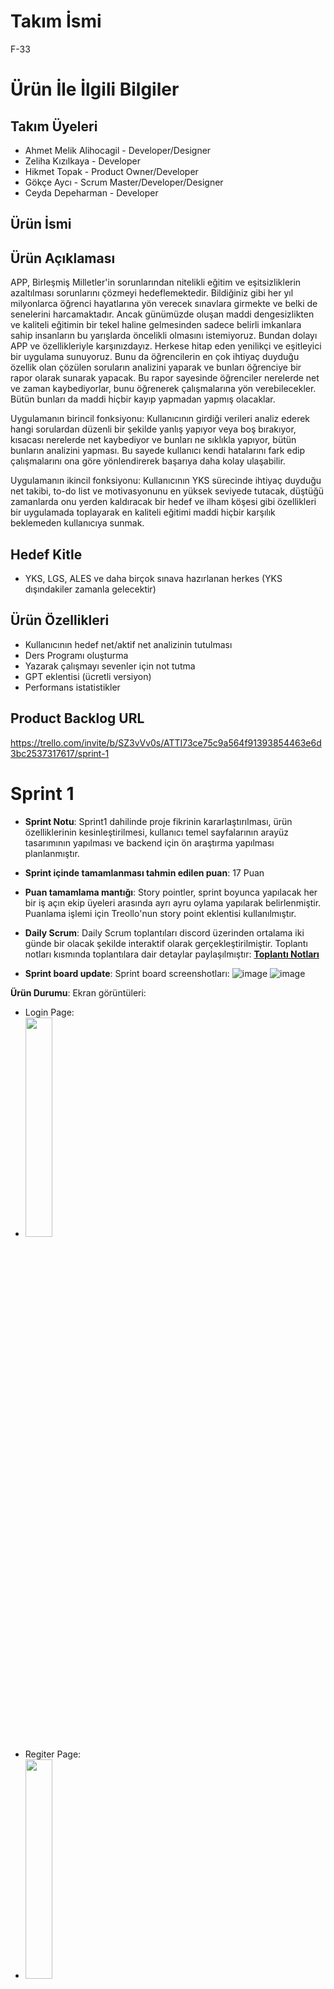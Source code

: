 # **Takım İsmi**
F-33
# Ürün İle İlgili Bilgiler

## Takım Üyeleri
- Ahmet Melik Alihocagil - Developer/Designer
- Zeliha Kızılkaya - Developer
- Hikmet Topak - Product Owner/Developer
- Gökçe Aycı - Scrum Master/Developer/Designer
- Ceyda Depeharman - Developer

## Ürün İsmi

## Ürün Açıklaması
 APP, Birleşmiş Milletler'in sorunlarından nitelikli eğitim ve eşitsizliklerin azaltılması sorunlarını çözmeyi hedeflemektedir. Bildiğiniz gibi her yıl milyonlarca öğrenci hayatlarına yön verecek sınavlara girmekte ve belki de senelerini harcamaktadır. Ancak günümüzde oluşan maddi dengesizlikten ve kaliteli eğitimin bir tekel haline gelmesinden sadece belirli imkanlara sahip insanların bu yarışlarda öncelikli olmasını istemiyoruz. Bundan dolayı APP ve özellikleriyle karşınızdayız. Herkese hitap eden yenilikçi ve eşitleyici bir uygulama sunuyoruz. Bunu da öğrencilerin en çok ihtiyaç duyduğu özellik olan çözülen soruların analizini yaparak ve bunları öğrenciye bir rapor olarak sunarak yapacak. Bu rapor sayesinde öğrenciler nerelerde net ve zaman kaybediyorlar, bunu öğrenerek çalışmalarına yön verebilecekler. Bütün bunları da maddi hiçbir kayıp yapmadan yapmış olacaklar.

Uygulamanın birincil fonksiyonu: Kullanıcının girdiği verileri analiz ederek hangi sorulardan düzenli bir şekilde yanlış yapıyor veya boş bırakıyor, kısacası nerelerde net kaybediyor ve bunları ne sıklıkla yapıyor, bütün bunların analizini yapması. Bu sayede kullanıcı kendi hatalarını fark edip çalışmalarını ona göre yönlendirerek başarıya daha kolay ulaşabilir.

Uygulamanın ikincil fonksiyonu: Kullanıcının YKS sürecinde ihtiyaç duyduğu net takibi, to-do list ve motivasyonunu en yüksek seviyede tutacak, düştüğü zamanlarda onu yerden kaldıracak bir hedef ve ilham köşesi gibi özellikleri bir uygulamada toplayarak en kaliteli eğitimi maddi hiçbir karşılık beklemeden kullanıcıya sunmak.

## Hedef Kitle
- YKS, LGS, ALES ve daha birçok sınava hazırlanan herkes
(YKS dışındakiler zamanla gelecektir)

## Ürün Özellikleri
- Kullanıcının hedef net/aktif net analizinin tutulması
- Ders Programı oluşturma
- Yazarak çalışmayı sevenler için not tutma
- GPT eklentisi (ücretli versiyon)
- Performans istatistikler

## Product Backlog URL
https://trello.com/invite/b/SZ3vVv0s/ATTI73ce75c9a564f91393854463e6d3bc2537317617/sprint-1
# Sprint 1
- **Sprint Notu**: Sprint1 dahilinde proje fikrinin kararlaştırılması, ürün özelliklerinin kesinleştirilmesi, kullanıcı temel sayfalarının arayüz tasarımının yapılması ve backend için ön araştırma yapılması planlanmıştır.
  
- **Sprint içinde tamamlanması tahmin edilen puan**: 17 Puan

- **Puan tamamlama mantığı**: Story pointler, sprint boyunca yapılacak her bir iş açın ekip üyeleri arasında ayrı ayru oylama yapılarak belirlenmiştir. Puanlama işlemi için Treollo'nun story point eklentisi kullanılmıştır.
  
- **Daily Scrum**: Daily Scrum toplantıları discord üzerinden ortalama iki günde bir olacak şekilde interaktif olarak gerçekleştirilmiştir. Toplantı notları kısmında toplantılara dair detaylar paylaşılmıştır: **[Toplantı Notları](https://docs.google.com/document/d/1GLPzij74af6KO64UVuXZnkMik6LS6BBCPYart3XEXPg/edit?usp=sharing)**

- **Sprint board update**: Sprint board screenshotları:
  ![image](https://github.com/oua-f-33/proje/assets/77845105/f96bd3cb-49ef-4d0a-b384-ffafca41d84f)
  ![image](https://github.com/oua-f-33/proje/assets/77845105/d8947bad-58ea-4555-b131-290b179679a5)

**Ürün Durumu**: Ekran görüntüleri:

- Login Page:
 - <img src = "https://github.com/oua-f-33/proje/assets/77845105/381b6066-7207-4d28-bc7d-51f35f05ab9f" width=30% height=30%>
- Regiter Page:
 - <img src = "https://github.com/oua-f-33/proje/assets/77845105/313a978d-903d-4d12-8330-7b9da4a044ec" width=30% height=30%>
- Home Page:
 - <img src = "https://github.com/oua-f-33/proje/assets/77845105/fb6ae885-e904-4be4-a541-699b17d8e29b" width=30% height=30%>
- Home Page pop-up:
 - <img src = "https://github.com/oua-f-33/proje/assets/77845105/24cceb24-38e7-4cda-a160-d3a208929fef" width=30% height=30%>
- Analiz Page:
 - <img src = "https://github.com/oua-f-33/proje/assets/77845105/06a5425a-41f3-4f36-aafe-3a68a1ff8fbd" width=30% height=30%>
- Analiz Page1:
 - <img src = "https://github.com/oua-f-33/proje/assets/77845105/b7129912-8533-48eb-ba31-13f8bd56bd69" width=30% height=30%>
- Analiz Page2:
 - <img src = "https://github.com/oua-f-33/proje/assets/77845105/096a833c-fc47-4537-81c7-665799c315fa" width=30% height=30%>
- Profile Page:
- <img src = "https://github.com/oua-f-33/proje/assets/77845105/0b2996f6-0b84-49d2-a436-224b2f66005b" width=30% height=30%>
- Profile Page Tasarım2:
 - <img src = "https://github.com/oua-f-33/proje/assets/77845105/23cd6744-0c34-4dba-a785-c14aeb3e672a" width=30% height=30%>
- Edit Profile Page:
 -  <img src = "https://github.com/oua-f-33/proje/assets/77845105/a75046a3-9cbd-4c57-83ab-f0b675a77866" width=30% height=30%>

**Not**: Profile Page ve Profile Page Tasarım2 birleştirilerek yeni bir profil page oluşturulacaktır.

- **Sprint Review**: 
Alınan kararlar: Kullanıcı temel sayfalarının tasarımları oluşturulmuş, firebase ve gpt eklentisi için ön araştırma yapılarak ürünün genel gereksinimleri tespit edilmiştir
  - Sprint Review katılımcıları:
   - Ahmet Melik Alihocagil
   - Zeliha Kızılkaya
   - Hikmet Topak 
   - Gökçe Aycı 
   - Ceyda Depeharman

- **Sprint Retrospective:**
  - Sprint1'in ekibin büyük çoğunluğunun final haftasına denk gelmesi ekibi ve işleyisi biraz yavaşlattı bu açığı kapatatabilmek adına sonraki sprintlerde herkesin daha aktif olması beklenmektedir.
  - Ekip üyelerince bir çok farklı ve orijinal proje fikir ortaya atıldı, proje fikirlerinin çok ve uygulanabilir olmaları karar vermeyi ve brainstorming sürecinin uzamasına sebep oldu, bu süreç daha kısa tutulmalıydı.
  - Genel anlamda ekibin biribiriyle iletişimi, bilgi alışverişi ve farklı fikirlere açık olması her ekip üyesi için olumlu noktalardan biri olduğu tespit edildi ve ilerleyen süreç boyunca bu durumunun devam etmesi beklenmektedir.

- **Burndown Chart:**
 <img src = "https://github.com/oua-f-33/proje/assets/77845105/8a7687f8-2ef2-4c36-8c7f-91a719088a9a" width=50% height=50%>

